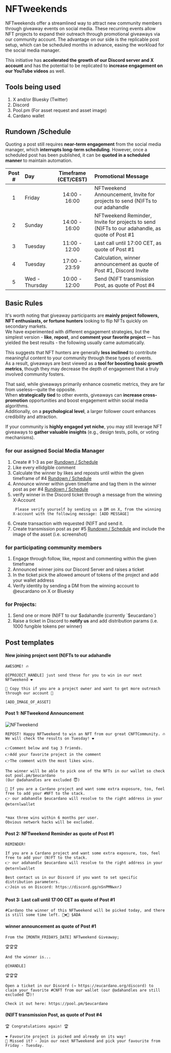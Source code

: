 # NFTweekends

NFTweekends offer a streamlined way to attract new community members through giveaway events on social media.
These recurring events allow NFT projects to expand their outreach through promotional giveaways via our community account.
The advantage on our side is the replicable post setup, which can be scheduled months in advance, easing the workload for the social media manager.

This initiative has **accelerated the growth of our Discord server and X account** and has the potential to be replicated to **increase engagement on our YouTube videos** as well.


## Tools being used

1. X and/or Bluesky (Twitter)
2. Discord
3. Pool.pm (For asset request and asset image)
4. Cardano wallet

## Rundown /Schedule

Quoting a post still requires **near-term engagement** from the social media manager, which **interrupts long-term scheduling**.
However, once a scheduled post has been published, it can be **quoted in a scheduled manner** to maintain automation.

| Post # | Day     | Timeframe (CET/CEST)  | Promotional Message |
|:------:|:--------|:----------------------:|:--------------------|
|    1   | Friday  | 14:00 - 16:00 | NFTweekend Announcement, Invite for projects to send (N)FTs to our adahandle |
|    2   | Sunday  | 14:00 - 16:00 | NFTweekend Reminder, Invite for projects to send (N)FTs to our adahandle, as quote of Post #1  |
|    3   | Tuesday | 11:00 - 12:00 | Last call until 17:00 CET, as quote of Post #1 |
|    4   | Tuesday | 17:00 - 23:59 | Calculation, winner announcement as quote of Post #1, Discord Invite |
|    5   | Wed - Thursday  | 10:00 - 12:00 | Send (N)FT transmission Post, as quote of Post #4  |


## Basic Rules

It's worth noting that giveaway participants are **mainly project followers, NFT enthusiasts, or fortune hunters** looking to flip NFTs quickly on secondary markets.  
We have experimented with different engagement strategies, but the simplest version - **like**, **repost**, and **comment your favorite project** — has yielded the best results - the following usually came automatically.  

This suggests that NFT hunters are generally **less inclined** to contribute meaningful content to your community through these types of events.  
As a result, giveaways are best viewed as a **tool for boosting basic growth metrics**, though they may decrease the depth of engagement that a truly involved community fosters.  

That said, while giveaways primarily enhance cosmetic metrics, they are far from useless—quite the opposite.  
When **strategically tied** to other events, giveaways can **increase cross-promotion** opportunities and boost engagement within social media algorithms.  
Additionally, on a **psychological level**, a larger follower count enhances credibility and attraction.  

If your community is **highly engaged yet niche**, you may still leverage NFT giveaways to **gather valuable insights** (e.g., design tests, polls, or voting mechanisms).  


### for our assigned Social Media Manager

1. Create # 1-3 as per [Rundown / Schedule](#rundown-schedule)
2. Like every ellidgible comment
3. Calculate the winner by likes and reposts until within the given timeframe of #4 [Rundown / Schedule](#rundown-schedule)
4. Announce winner within given timeframe and tag them in the winner post as per #4 [Rundown / Schedule](#rundown-schedule)
5. verify winner in the Discord ticket through a message from the winning X-Account   
   ```
    Please verify yourself by sending us a DM on X, from the winning X-account with the following message: [ADD MESSAGE] 
   ```
6. Create transaction with requested (N)FT and send it.
7. Create transmission post as per #5 [Rundown / Schedule](#rundown-schedule) and include the image of the asset (i.e. screenshot)



### for participating community members

1. Engage through follow, like, repost and commenting within the given timeframe
2. Announced winner joins our Discord Server and raises a ticket
3. In the ticket pick the allowed amount of tokens of the project and add your wallet address
4. Verify identity by sending a DM from the winning account to @eucardano on X or Bluesky


### for Projects: 

1. Send one or more (N)FT to our $adahandle (currently `$eucardano`)
3. Raise a ticket in Discord to **notify us** and add distribution params (i.e. 1000 fungible tokens per winner)


## Post templates


#### New joining project sent (N)FTs to our adahandle

```
AWESOME! 🔥

@[PROJECT_HANDLE] just send these for you to win in our next NFTweekend ❤️

🌱 Copy this if you are a project owner and want to get more outreach through our account 🌱

[ADD_IMAGE_OF_ASSET]

```


#### Post 1: NFTweekend Announcement


![NFTweekend](https://github.com/user-attachments/assets/2eb11d0e-9930-4f8b-b221-febc47ae6f8d)


```
REPOST! Happy NFTweekend to win an NFT from our great CNFTCommunity. 🔥  
We will check the results on Tuesday! ❤️ 

👉Comment below and tag 3 friends.  
👉Add your favorite project in the comment
👉The comment with the most likes wins. 
 
The winner will be able to pick one of the NFTs in our wallet so check out pool.pm/$eucardano  
(Our @adahandles are excluded 😇)

🌱 If you are a Cardano project and want some extra exposure, too, feel free to add your #NFT to the stack.
👉 our adahandle $eucardano will resolve to the right address in your @eternlwallet 


*max three wins within 6 months per user.  
Obvious network hacks will be excluded.
```


#### Post 2: NFTweekend Reminder as quote of Post #1

```
REMINDER!

If you are a Cardano project and want some extra exposure, too, feel free to add your (N)FT to the stack.
👉 our adahandle $eucardano will resolve to the right address in your @eternlwallet 

Best contact us in our Discord if you want to set specific distribution parameters.
👉Join us on Discord: https://discord.gg/nSnPMNwxrJ
```


#### Post 3: Last call until 17:00 CET as quote of Post #1

```
#Cardano the winner of this NFTweekend will be picked today, and there is still some time left. 🚀❤️🌱 $ADA
```


#### winner announcement as quote of Post #1

```
From the [MONTH_FRIDAYS_DATE] NFTweekend Giveaway;

🏆🏆🏆

And the winner is...

@[HANDLE]

🏆🏆🏆
 
Open a ticket in our Discord (→ https://eucardano.org/discord) to claim your favorite #CNFT from our wallet (our @adahandles are still excluded 😇)!

Check it out here: https://pool.pm/$eucardano

```


#### (N)FT transmission Post, as quote of Post #4 


```
🏆 Congratulations again! 🏆

❤️ Favourite project is picked and already on its way! 
🌱 Missed it? - Join our next NFTweekend and pick your favourite from Friday - Tuesday. 

```


